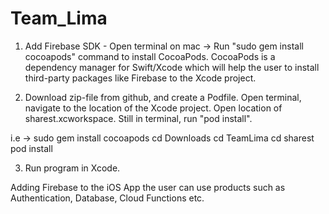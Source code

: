 # Team_Lima

1. Add Firebase SDK - Open terminal on mac -> Run "sudo gem install cocoapods" command to install CocoaPods.
CocoaPods is a dependency manager for Swift/Xcode which will help the user to install third-party packages like 
Firebase to the Xcode project.

2. Download zip-file from github, and create a Podfile. Open terminal, navigate to the location of the Xcode project. 
Open location of sharest.xcworkspace. Still in terminal, run "pod install". 

i.e -> sudo gem install cocoapods
cd Downloads
cd TeamLima
cd sharest
pod install
       
3. Run program in Xcode.

Adding Firebase to the iOS App the user can use products such as Authentication, Database, Cloud Functions etc.
